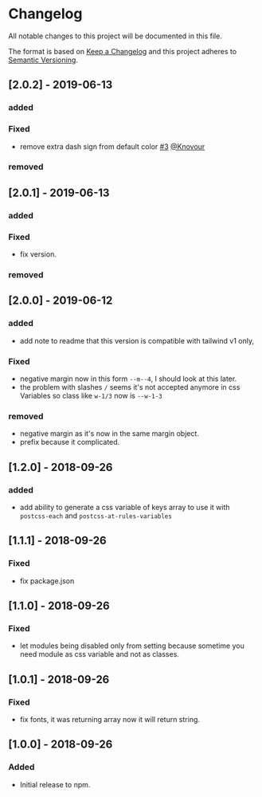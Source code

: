 # Changelog

All notable changes to this project will be documented in this file.

The format is based on [Keep a Changelog](http://keepachangelog.com/en/1.0.0/)
and this project adheres to [Semantic Versioning](http://semver.org/spec/v2.0.0.html).

## [2.0.2] - 2019-06-13

### added

### Fixed

- remove extra dash sign from default color [#3](https://github.com/omarkhatibco/tailwind-css-variables/pull/3) [@Knovour](https://github.com/Knovour)

### removed

## [2.0.1] - 2019-06-13

### added

### Fixed

- fix version.

### removed

## [2.0.0] - 2019-06-12

### added

- add note to readme that this version is compatible with tailwind v1 only,

### Fixed

- negative margin now in this form `--m--4`, I should look at this later.
- the problem with slashes `/` seems it's not accepted anymore in css Variables so class like `w-1/3` now is `--w-1-3`

### removed

- negative margin as it's now in the same margin object.
- prefix because it complicated.

## [1.2.0] - 2018-09-26

### added

- add ability to generate a css variable of keys array to use it with `postcss-each` and `postcss-at-rules-variables`

## [1.1.1] - 2018-09-26

### Fixed

- fix package.json

## [1.1.0] - 2018-09-26

### Fixed

- let modules being disabled only from setting because sometime you need module as css variable and not as classes.

## [1.0.1] - 2018-09-26

### Fixed

- fix fonts, it was returning array now it will return string.

## [1.0.0] - 2018-09-26

### Added

- Initial release to npm.
